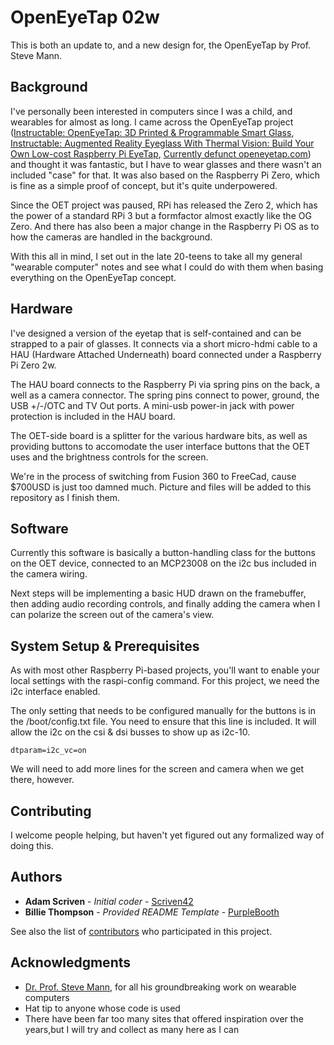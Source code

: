 # OpenEyeTap 02w

This is both an update to, and a new design for, the OpenEyeTap by Prof. Steve Mann.


## Background

I've personally been interested in computers since I was a child, and wearables for almost as
long. I came across the OpenEyeTap project
([Instructable: OpenEyeTap: 3D Printed & Programmable Smart Glass](https://www.instructables.com/OpenEyeTap-3D-Printed-Programmable-Smart-Glass/),
[Instructable: Augmented Reality Eyeglass With Thermal Vision: Build Your Own Low-cost Raspberry Pi EyeTap](https://www.instructables.com/Augmented-Reality-Eyeglass-With-Thermal-Vision-Bui/),
[Currently defunct openeyetap.com](https://openeyetap.com/))
and thought it was fantastic, but I have to wear glasses and there wasn't an included "case" for that. It was
also based on the Raspberry Pi Zero, which is fine as a simple proof of concept, but it's quite underpowered.

Since the OET project was paused, RPi has released the Zero 2, which has the power of a standard RPi 3 but a
formfactor almost exactly like the OG Zero. And there has also been a major change in the Raspberry Pi OS as to
how the cameras are handled in the background.

With this all in mind, I set out in the late 20-teens to take all my general "wearable computer" notes and
see what I could do with them when basing everything on the OpenEyeTap concept.


## Hardware

I've designed a version of the eyetap that is self-contained and can be strapped to a pair of glasses. It
connects via a short micro-hdmi cable to a HAU (Hardware Attached Underneath) board connected under a
Raspberry Pi Zero 2w.

The HAU board connects to the Raspberry Pi via spring pins on the back, a well as a camera connector. The spring
pins connect to power, ground, the USB +/-/OTC and TV Out ports. A mini-usb power-in jack with power protection is
included in the HAU board.

The OET-side board is a splitter for the various hardware bits, as well as providing buttons to accomodate the
user interface buttons that the OET uses and the brightness controls for the screen.

We're in the process of switching from Fusion 360 to FreeCad, cause $700USD is just too damned much. Picture and
files will be added to this repository as I finish them.


## Software

Currently this software is basically a button-handling class for the buttons on the OET device, connected to an
MCP23008 on the i2c bus included in the camera wiring.

Next steps will be implementing a basic HUD drawn on the framebuffer, then adding audio recording controls,
and finally adding the camera when I can polarize the screen out of the camera's view.


## System Setup & Prerequisites

As with most other Raspberry Pi-based projects, you'll want to enable your local settings with the raspi-config
command. For this project, we need the i2c interface enabled.

The only setting that needs to be configured manually for the buttons is in the /boot/config.txt file. You need to
ensure that this line is included. It will allow the i2c on the csi & dsi busses to show up as i2c-10.

`dtparam=i2c_vc=on`

We will need to add more lines for the screen and camera when we get there, however.


## Contributing

I welcome people helping, but haven't yet figured out any formalized way of doing this.


## Authors

  - **Adam Scriven** - *Initial coder* -
    [Scriven42](https://github.com/Scriven42)
  - **Billie Thompson** - *Provided README Template* -
    [PurpleBooth](https://github.com/PurpleBooth)

See also the list of
[contributors](https://github.com/Scriven42/oet02w/contributors)
who participated in this project.


## Acknowledgments

  - [Dr. Prof. Steve Mann](https://www.eecg.utoronto.ca/~mann/), for all his groundbreaking work on wearable computers
  - Hat tip to anyone whose code is used
  - There have been far too many sites that offered inspiration over the years,but I will try and collect as many here as I can

